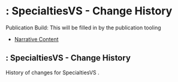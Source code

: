 # : SpecialtiesVS - Change History

Publication Build: This will be filled in by the publication tooling

* [Narrative Content](ValueSet-SpecialtiesVS.html)

## : SpecialtiesVS - Change History

History of changes for SpecialtiesVS .